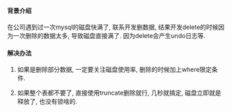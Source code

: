 #### 背景介绍

在公司遇到过一次mysql的磁盘快满了, 联系开发删数据, 结果开发delete的时候因为一次删除的数据太多, 导致磁盘直接满了. 因为delete会产生undo日志等.


#### 解决办法

1. 如果是删除部分数据, 一定要关注磁盘使用率, 删除的时候加上where限定条件.

2. 如果整个表都不要了, 直接使用truncate删除就行, 几秒就搞定, 磁盘立即就是释放了, 也没有锁啥的.
